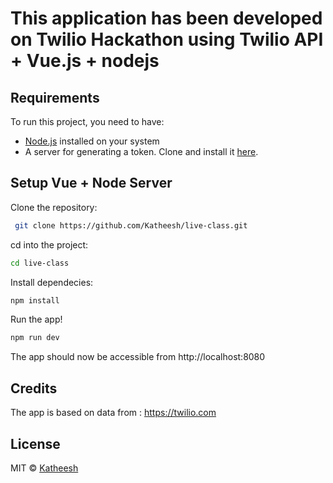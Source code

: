 # This application has been developed on Twilio Hackathon using Twilio API + Vue.js + nodejs
   
## Requirements 

To run this project, you need to have:

- [Node.js](https://nodejs.org/) installed on your system
- A server for generating a token. Clone and install it [here](https://github.com/Katheesh/live-class.git).

## Setup Vue + Node Server

Clone the repository:

``` bash
 git clone https://github.com/Katheesh/live-class.git
```

cd into the project:
``` bash
cd live-class
```

Install dependecies:

``` bash
npm install
```

Run the app!

``` bash
npm run dev
```

The app should now be accessible from http://localhost:8080


## Credits

The app is based on data from : https://twilio.com

## License

MIT © [Katheesh](LICENSE)